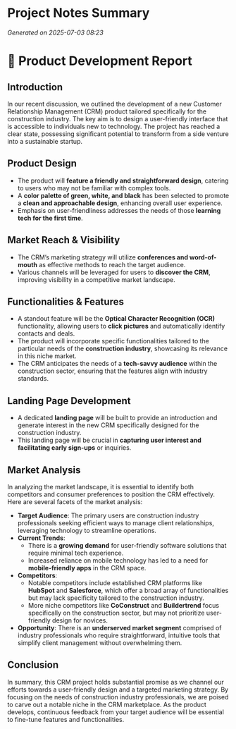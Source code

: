 # Project Notes Summary

*Generated on 2025-07-03 08:23*

# 📄 Product Development Report

## **Introduction**
In our recent discussion, we outlined the development of a new Customer Relationship Management (CRM) product tailored specifically for the construction industry. The key aim is to design a user-friendly interface that is accessible to individuals new to technology. The project has reached a clear state, possessing significant potential to transform from a side venture into a sustainable startup.

## **Product Design**
- The product will **feature a friendly and straightforward design**, catering to users who may not be familiar with complex tools.
- A **color palette of green, white, and black** has been selected to promote a **clean and approachable design**, enhancing overall user experience.
- Emphasis on user-friendliness addresses the needs of those **learning tech for the first time**.

## **Market Reach & Visibility**
- The CRM’s marketing strategy will utilize **conferences and word-of-mouth** as effective methods to reach the target audience.
- Various channels will be leveraged for users to **discover the CRM**, improving visibility in a competitive market landscape.

## **Functionalities & Features**
- A standout feature will be the **Optical Character Recognition (OCR)** functionality, allowing users to **click pictures** and automatically identify contacts and deals.
- The product will incorporate specific functionalities tailored to the particular needs of the **construction industry**, showcasing its relevance in this niche market.
- The CRM anticipates the needs of a **tech-savvy audience** within the construction sector, ensuring that the features align with industry standards.

## **Landing Page Development**
- A dedicated **landing page** will be built to provide an introduction and generate interest in the new CRM specifically designed for the construction industry.
- This landing page will be crucial in **capturing user interest and facilitating early sign-ups** or inquiries.

## **Market Analysis**
In analyzing the market landscape, it is essential to identify both competitors and consumer preferences to position the CRM effectively. Here are several facets of the market analysis:

- **Target Audience**: The primary users are construction industry professionals seeking efficient ways to manage client relationships, leveraging technology to streamline operations.
- **Current Trends**:
  - There is a **growing demand** for user-friendly software solutions that require minimal tech experience.
  - Increased reliance on mobile technology has led to a need for **mobile-friendly apps** in the CRM space.
- **Competitors**: 
  - Notable competitors include established CRM platforms like **HubSpot** and **Salesforce**, which offer a broad array of functionalities but may lack specificity tailored to the construction industry.
  - More niche competitors like **CoConstruct** and **Buildertrend** focus specifically on the construction sector, but may not prioritize user-friendly design for novices.
- **Opportunity**: There is an **underserved market segment** comprised of industry professionals who require straightforward, intuitive tools that simplify client management without overwhelming them.

## **Conclusion**
In summary, this CRM project holds substantial promise as we channel our efforts towards a user-friendly design and a targeted marketing strategy. By focusing on the needs of construction industry professionals, we are poised to carve out a notable niche in the CRM marketplace. As the product develops, continuous feedback from your target audience will be essential to fine-tune features and functionalities.